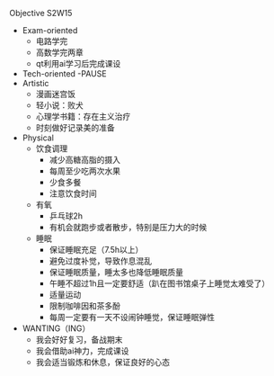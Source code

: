 Objective S2W15

- Exam-oriented
    - 电路学完
    - 高数学完两章
    - qt利用ai学习后完成课设
- Tech-oriented
    -PAUSE
- Artistic
    - 漫画迷宫饭
    - 轻小说：败犬
    - 心理学书籍：存在主义治疗
    - 时刻做好记录美的准备
- Physical
    - 饮食调理
        - 减少高糖高脂的摄入
        - 每周至少吃两次水果
        - 少食多餐
        - 注意饮食时间
    - 有氧
        - 乒乓球2h
        - 有机会就跑步或者散步，特别是压力大的时候
    - 睡眠
        - 保证睡眠充足（7.5h以上）
        - 避免过度补觉，导致作息混乱
        - 保证睡眠质量，睡太多也降低睡眠质量
        - 午睡不超过1h且一定要舒适（趴在图书馆桌子上睡觉太难受了）
        - 适量运动
        - 限制咖啡因和茶多酚
        - 每周一定要有一天不设闹钟睡觉，保证睡眠弹性
- WANTING（ING）
   - 我会好好复习，备战期末
   - 我会借助ai神力，完成课设
   - 我会适当锻炼和休息，保证良好的心态